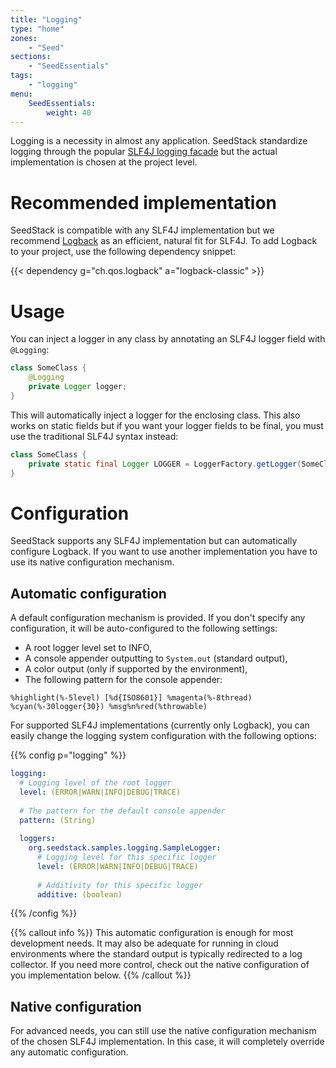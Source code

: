 ```yaml
---
title: "Logging"
type: "home"
zones:
    - "Seed"
sections:
    - "SeedEssentials"
tags:
    - "logging"
menu:
    SeedEssentials:
        weight: 40
---
```


Logging is a necessity in almost any application. SeedStack standardize logging through the popular [SLF4J logging facade](http://www.slf4j.org)
but the actual implementation is chosen at the project level. 

# Recommended implementation

SeedStack is compatible with any SLF4J implementation but we recommend [Logback](https://logback.qos.ch/) as an efficient, 
natural fit for SLF4J. To add Logback to your project, use the following dependency snippet:

{{< dependency g="ch.qos.logback" a="logback-classic" >}}

# Usage
 
You can inject a logger in any class by annotating an SLF4J logger field with `@Logging`:

```java
class SomeClass {
    @Logging
    private Logger logger;
}
```

This will automatically inject a logger for the enclosing class. This also works on static fields but if you want 
your logger fields to be final, you must use the traditional SLF4J syntax instead:
    
```java
class SomeClass {
    private static final Logger LOGGER = LoggerFactory.getLogger(SomeClass.class);
}
```

# Configuration

SeedStack supports any SLF4J implementation but can automatically configure Logback. If you want to use another 
implementation you have to use its native configuration mechanism.

## Automatic configuration

A default configuration mechanism is provided. If you don't specify any configuration, it will be auto-configured to the 
following settings:

* A root logger level set to INFO,
* A console appender outputting to `System.out` (standard output),
* A color output (only if supported by the environment),
* The following pattern for the console appender:

```plain
%highlight(%-5level) [%d{ISO8601}] %magenta(%-8thread) %cyan(%-30logger{30}) %msg%n%red(%throwable)
```

For supported SLF4J implementations (currently only Logback), you can easily change the logging system configuration
with the following options:
 
{{% config p="logging" %}} 
```yaml
logging:
  # Logging level of the root logger
  level: (ERROR|WARN|INFO|DEBUG|TRACE)
  
  # The pattern for the default console appender
  pattern: (String)
  
  loggers:
    org.seedstack.samples.logging.SampleLogger:
      # Logging level for this specific logger
      level: (ERROR|WARN|INFO|DEBUG|TRACE)     
      
      # Additivity for this specific logger
      additive: (boolean)  
``` 
{{% /config %}} 

{{% callout info %}}
This automatic configuration is enough for most development needs. It may also be adequate for running in cloud environments
where the standard output is typically redirected to a log collector. If you need more control, check
out the native configuration of you implementation below.
{{% /callout %}}
 
## Native configuration

For advanced needs, you can still use the native configuration mechanism of the chosen SLF4J implementation. In this case, 
it will completely override any automatic configuration.

